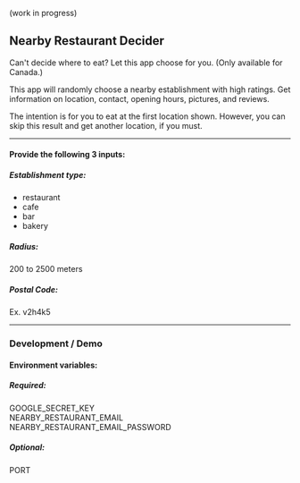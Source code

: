 (work in progress)

## Nearby Restaurant Decider

Can't decide where to eat? Let this app choose for you. (Only available for Canada.)<br>

This app will randomly choose a nearby establishment with high ratings. Get information on location, contact, opening hours, pictures, and reviews.

The intention is for you to eat at the first location shown. However, you can skip this result and get another location, if you must.

------------------------------
#### Provide the following 3 inputs:
##### Establishment type:
- restaurant
- cafe
- bar
- bakery

##### Radius:
200 to 2500 meters

##### Postal Code:
Ex. v2h4k5

------------------
### Development / Demo
#### Environment variables:
##### Required:
GOOGLE_SECRET_KEY<br/>
NEARBY_RESTAURANT_EMAIL<br/>
NEARBY_RESTAURANT_EMAIL_PASSWORD

##### Optional:
PORT
